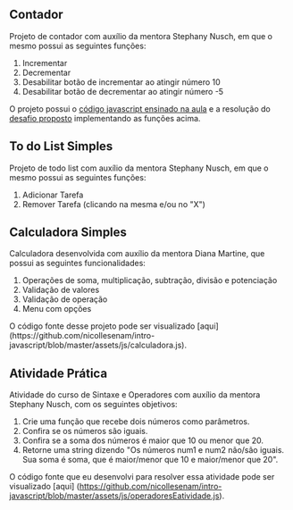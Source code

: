 ## Contador
Projeto de contador com auxílio da mentora Stephany Nusch, em que o mesmo possui as seguintes funções: </br>
<ol>
  <li>Incrementar</li>
  <li>Decrementar</li>
  <li>Desabilitar botão de incrementar ao atingir número 10</li>
  <li>Desabilitar botão de decrementar ao atingir número -5</li>
</ol>

O projeto possui o [código javascript ensinado na aula](https://github.com/nicollesenam/intro-javascript/blob/master/assets/js/script.js) e a resolução do [desafio proposto](https://github.com/nicollesenam/intro-javascript/blob/master/assets/js/script2.js) implementando as funções acima.

## To do List Simples

Projeto de todo list com auxílio da mentora Stephany Nusch, em que o mesmo possui as seguintes funções: </br>

<ol>
  <li>Adicionar Tarefa</li>
  <li>Remover Tarefa (clicando na mesma e/ou no "X")</li>
</ol>

## Calculadora Simples
Calculadora desenvolvida com auxílio da mentora Diana Martine, que possui as seguintes funcionalidades:
<ol>
  <li>Operações de soma, multiplicação, subtração, divisão e potenciação</li>
  <li>Validação de valores</li>
  <li>Validação de operação</li>
  <li>Menu com opções</li>
</ol>
O código fonte desse projeto pode ser visualizado [aqui] (https://github.com/nicollesenam/intro-javascript/blob/master/assets/js/calculadora.js).


## Atividade Prática

Atividade do curso de Sintaxe e Operadores com auxílio da mentora Stephany Nusch, com os seguintes objetivos:
<ol>
  <li>Crie uma função que recebe dois números como parâmetros.</li>
  <li>Confira se os números são iguais.</li>
  <li>Confira se a soma dos números é maior que 10 ou menor que 20.</li>
  <li>Retorne uma string dizendo "Os números num1 e num2 não/são iguais. Sua soma é soma, que é maior/menor que 10 e maior/menor que 20".</li>
</ol>

O código fonte que eu desenvolvi para resolver essa atividade pode ser visualizado [aqui] (https://github.com/nicollesenam/intro-javascript/blob/master/assets/js/operadoresEatividade.js).

